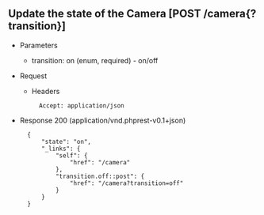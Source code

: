 ## Update the state of the Camera [POST /camera{?transition}]

+ Parameters

    + transition: on (enum, required) - on/off

+ Request

    + Headers

            Accept: application/json

+ Response 200 (application/vnd.phprest-v0.1+json)

        {
            "state": "on",
            "_links": {
                "self": {
                    "href": "/camera"
                },
                "transition.off::post": {
                    "href": "/camera?transition=off"
                }
            }
        }
